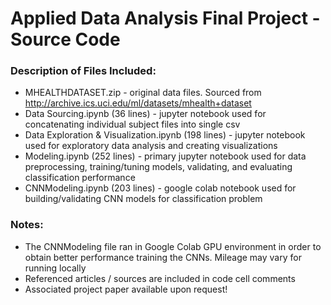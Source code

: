 # Applied Data Analysis Final Project - Source Code

### Description of Files Included:

* MHEALTHDATASET.zip - original data files. Sourced from http://archive.ics.uci.edu/ml/datasets/mhealth+dataset
* Data Sourcing.ipynb (36 lines) - jupyter notebook used for concatenating individual subject files into single csv
* Data Exploration & Visualization.ipynb (198 lines) - jupyter notebook used for exploratory data analysis and creating visualizations
* Modeling.ipynb (252 lines) - primary jupyter notebook used for data preprocessing, training/tuning models, validating, and evaluating classification performance
* CNNModeling.ipynb (203 lines) - google colab notebook used for building/validating CNN models for classification problem

### Notes:

* The CNNModeling file ran in Google Colab GPU environment in order to obtain better performance training the CNNs. Mileage may vary for running locally
* Referenced articles / sources are included in code cell comments
* Associated project paper available upon request!
